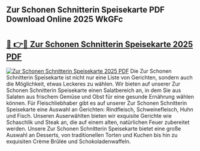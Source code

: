 ## Zur Schonen Schnitterin Speisekarte PDF Download Online 2025 WkGFc

# <h2><a href="http://gcd80v.nevu.top/?p=Zur+Schonen+Schnitterin+Speisekarte">🔗 👉🔴 Zur Schonen Schnitterin Speisekarte 2025 PDF</a></h2>

[![Zur Schonen Schnitterin Speisekarte 2025 PDF](https://i.imgur.com/dBaPXMq.png)](http://gcd80v.nevu.top/?p=Zur+Schonen+Schnitterin+Speisekarte)
Die Zur Schonen Schnitterin Speisekarte ist nicht nur eine Liste von Gerichten, sondern auch die Möglichkeit, etwas Leckeres zu wählen. Wir bieten auf unserer Zur Schonen Schnitterin Speisekarte einen Salatbereich an, in dem Sie aus Salaten aus frischem Gemüse und Obst für eine gesunde Ernährung wählen können. Für Fleischliebhaber gibt es auf unserer Zur Schonen Schnitterin Speisekarte eine Auswahl an Gerichten: Rindfleisch, Schweinefleisch, Huhn und Fisch. Unseren Auserwählten bieten wir exquisite Gerichte wie Schaschlik und Steak an, die auf einem alten, natürlichen Feuer zubereitet werden. Unsere Zur Schonen Schnitterin Speisekarte bietet eine große Auswahl an Desserts, von traditionellen Torten und Kuchen bis hin zu exquisiten Crème Brûlée und Schokoladenwaffeln.
